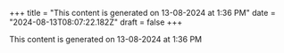 +++
title = "This content is generated on 13-08-2024 at 1:36 PM"
date = "2024-08-13T08:07:22.182Z"
draft = false
+++

  This content is generated on 13-08-2024 at 1:36 PM
        